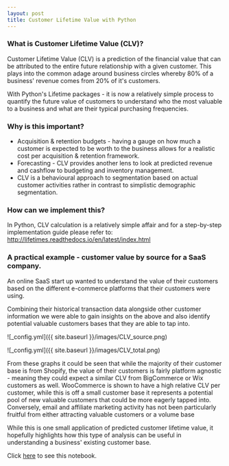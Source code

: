 ```yaml
---
layout: post
title: Customer Lifetime Value with Python
---
```


### What is Customer Lifetime Value (CLV)?
Customer Lifetime Value (CLV) is a prediction of the financial value that can be attributed to the entire future relationship with a given customer.
This plays into the common adage around business circles whereby 80% of a business' revenue comes from 20% of it's customers.

With Python's Lifetime packages - it is now a relatively simple process to quantify the future value of customers to understand who the most valuable to a business and what are their typical purchasing frequencies.


### Why is this important?

- Acquisition & retention budgets - having a gauge on how much a customer is expected to be worth to the business allows for a realistic cost per acquisition & retention framework.
- Forecasting - CLV provides another lens to look at predicted revenue and cashflow to budgeting and inventory management.
- CLV is a behavioural approach to segmentation based on actual customer activities rather in contrast to simplistic demographic segmentation.



### How can we implement this?
In Python, CLV calculation is a relatively simple affair and for a step-by-step implementation guide please refer to: http://lifetimes.readthedocs.io/en/latest/index.html


### A practical example - customer value by source for a SaaS company.
An online SaaS start up wanted to understand the value of their customers based on the different e-commerce platforms that their customers were using.

Combining their historical transaction data alongside other customer information we were able to gain insights on the above and also identify potential valuable customers bases that they are able to tap into.

![_config.yml]({{ site.baseurl }}/images/CLV_source.png)

![_config.yml]({{ site.baseurl }}/images/CLV_total.png)

From these graphs it could be seen that while the majority of their customer base is from Shopify, the value of their customers is fairly platform agnostic - meaning they could expect a similar CLV from BigCommerce or Wix customers as well.
WooCommerce is shown to have a high relative CLV per customer, while this is off a small customer base it represents a potential pool of new valuable customers that could be more eagerly tapped into.
Conversely, email and affiliate marketing activity has not been particularly fruitful from either attracting valuable customers or a volume base

While this is one small application of predicted customer lifetime value, it hopefully highlights how this type of analysis can be useful in understanding a business' existing customer base.

Click [here](https://github.com/jamescmlai/github_portfolio/blob/master/customer_lifetime_value/customer_lifetime_value.ipynb) to see this notebook.

